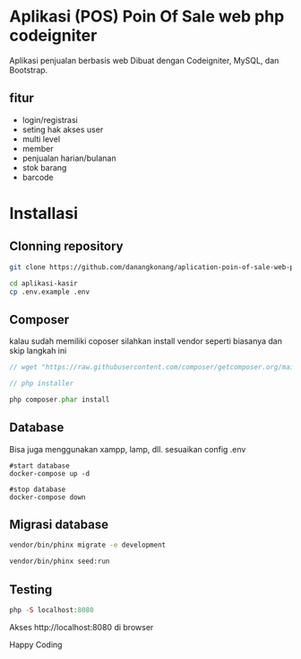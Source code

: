# Aplikasi (POS) Poin Of Sale web php codeigniter
Aplikasi penjualan berbasis web Dibuat dengan Codeigniter, MySQL, dan Bootstrap.

## fitur
- login/registrasi
- seting hak akses user
- multi level
- member
- penjualan harian/bulanan
- stok barang
- barcode

# Installasi

## Clonning repository

```bash
git clone https://github.com/danangkonang/aplication-poin-of-sale-web-php-codeigniter.git aplikasi-kasir

cd aplikasi-kasir
cp .env.example .env
```

## Composer

kalau sudah memiliki coposer silahkan install vendor seperti biasanya dan skip langkah ini 

```php
// wget "https://raw.githubusercontent.com/composer/getcomposer.org/main/web/installer"

// php installer

php composer.phar install
```

## Database

Bisa juga menggunakan xampp, lamp, dll. sesuaikan config .env

```
#start database
docker-compose up -d

#stop database
docker-compose down
```

## Migrasi database

```bash
vendor/bin/phinx migrate -e development

vendor/bin/phinx seed:run
```

## Testing

```php
php -S localhost:8080
```

Akses http://localhost:8080 di browser

Happy Coding

<!-- danangkonang21@gmail.com -->
